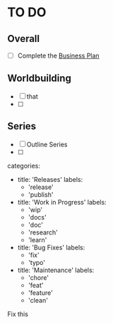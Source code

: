 # TO DO

## Overall

- [ ] Complete the [Business Plan](./business-plan.md)

## Worldbuilding

- [ ] that
- [ ]

## Series

- [ ] Outline Series
- [ ]

categories:
  - title: 'Releases'
    labels:
      - 'release'
      - 'publish'
  - title: 'Work in Progress'
    labels:
      - 'wip'
      - 'docs'
      - 'doc'
      - 'research'
      - 'learn'
  - title: 'Bug Fixes'
    labels:
      - 'fix'
      - 'typo'
  - title: 'Maintenance'
    labels:
      - 'chore'
      - 'feat'
      - 'feature'
      - 'clean'

Fix this
